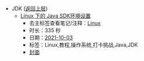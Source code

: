 - JDK ([返回上层](../))
    - [Linux 下的 Java SDK环境设置](https://www.bilibili.com/video/BV1UP4y1b7To)
        - 去主标签查看笔记/注释：[Linux](../tags/Linux.md)
        - 时长：335 秒
        - 日期：[2021-10-03](../month/202110.md)
        - 标签：Linux,教程,操作系统,打卡挑战,Java,JDK
        - [封面](http://i0.hdslb.com/bfs/archive/231ba56ecfb4353d201d0fc94338bdd167539313.jpg)
